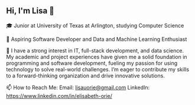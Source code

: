 ## Hi, I'm Lisa 👋

🎓 Junior at University of Texas at Arlington, studying Computer Science

🔭 Aspiring Software Developer and Data and Machine Learning Enthusiast

🌱 I have a strong interest in IT, full-stack development, and data science. My academic and project experiences have given me a solid foundation in programming and software development, fueling my passion for using technology to solve real-world challenges. I’m eager to contribute my skills to a forward-thinking organization and drive innovative solutions.

📫 How to Reach Me:
Email: lisauorie@gmail.com
LinkedIn: https://www.linkedin.com/in/elisabeth-orie/
<!--
**lisac0des/lisac0des** is a ✨ _special_ ✨ repository because its `README.md` (this file) appears on your GitHub profile.

Here are some ideas to get you started:

- 🔭 I’m currently working on ...
- 🌱 I’m currently learning ...
- 👯 I’m looking to collaborate on ...
- 🤔 I’m looking for help with ...
- 💬 Ask me about ...
- 📫 How to reach me: ...
- 😄 Pronouns: ...
- ⚡ Fun fact: ...
-->
